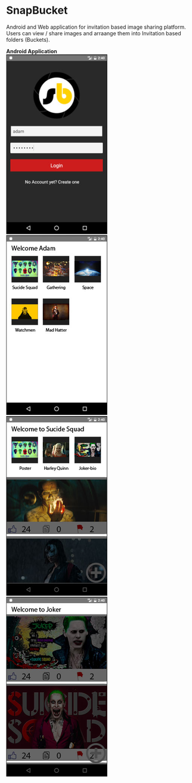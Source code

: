 # SnapBucket
Android and Web application for invitation based image sharing platform. Users can view / share images and arraange them into Invitation based folders (Buckets).

<b>Android Application</b><br>
![alt tag](Design/1.jpg)
![alt tag](Design/2.jpg)
![alt tag](Design/3.jpg)
![alt tag](Design/4.jpg)
